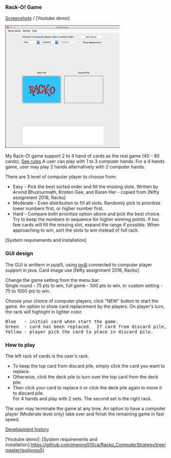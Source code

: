 ### Rack-O! Game
[Screenshots] / [Youtube demo]

![Racko Game - start up screen](screenshots/startup.png)  

My Rack-O! game support 2 to 4 hand of cards as the real game (40 - 60 cards).  [See rules]
A user can play with 1 to 3 computer hands.  For a 4 hands game, user may play 2 hands alternatively with 2 computer hands.

There are 3 level of computer player to choose from:
* Easy - Pick the best sorted order and fill the missing slots.
       Written by Arvind Bhusnurmath, Kristen Gee, and Karen Her - copied from [Nifty assignment 2016, Racko]
* Moderate - Even distribution to fill all slots.
  Randomly pick to prioritize lower numbers first, or higher number first.
* Hard - Compare both prioritize option above and pick the best choice.
  Try to keep the numbers in sequence for higher winning points.
  If too few cards will fill the missing slot, expand the range if possible.
  When approaching to win, sort the slots to win instead of full rack. 

[System requirements and installation]  

### GUI design

The GUI is writtern in pyqt5, using [py4j] connected to computer player support in java.  Card image use [Nifty assignment 2016, Racko].

Change the game setting from the menu bar:  
Single round - 75 pts to win, full game - 500 pts to win, or custom setting - 75 to 1000 pts to win.

Choose your choice of computer players, click "NEW" button to start the game.
An option to show card replacement by the players.
On player's turn, the rack will highlight in lighter color.
<pre>
Blue   - initial card when start the game.
Green  - card has been replaced.  If card from discard pile, also display card number.
Yellow - player pick the card to place in discard pile.
</pre>

### How to play
The left rack of cards is the user's rack.  
* To keep the top card from discard pile, simply click the card you want to replace.  
* Otherwise, click the deck pile to turn over the top card from the deck pile.  
* Then click your card to replace it or click the deck pile again to move it to discard pile.  
For 4 hands and play with 2 sets.  The second set is the right rack.

The user may terminate the game at any time.  An option to have a computer player (Moderate level only) take over and finish the remaining game in fast speed.

[Development history]

[Nifty Assignments 2016, Racko]: http://nifty.stanford.edu/2016/arvind-racko/
[See rules]: http://www.hasbro.com/common/instruct/Racko(1987).PDF
[Development history]: https://github.com/mwong510ca/Racko_ComputerStrategy/tree/master/older%20versions
[py4j]: https://www.py4j.org
[Screenshots]: https://github.com/mwong510ca/Racko_ComputerStrategy/tree/master/screenshots
[Youtube demo]:
[System requirements and installation]:https://github.com/mwong510ca/Racko_ComputerStrategy/tree/master/gui(pyqu5)
